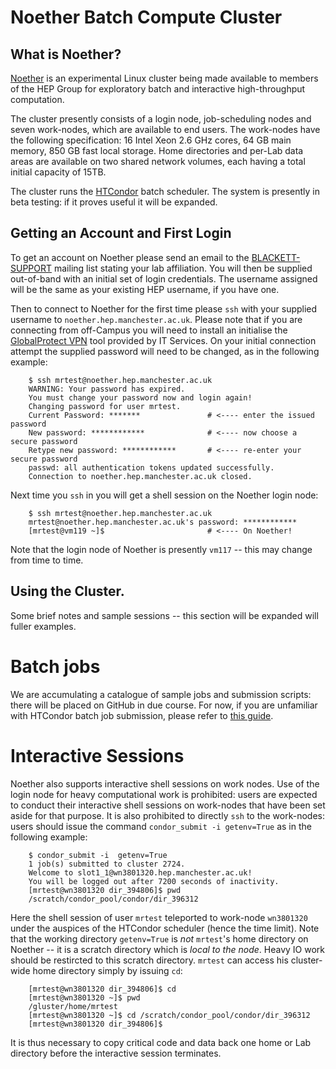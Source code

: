 # Noether Batch Compute Cluster

## What is Noether?

[Noether](https://jwa.org/encyclopedia/article/noether-emmy) is an experimental Linux cluster being made available to members of the HEP Group for exploratory batch and interactive high-throughput computation.

The cluster presently consists of a login node, job-scheduling nodes and seven work-nodes, which are available to end users. The work-nodes have the following specification: 16 Intel Xeon 2.6 GHz cores, 64 GB main memory, 850 GB fast local storage. Home directories and per-Lab data areas are available on two shared network volumes, each having a total initial capacity of 15TB.

The cluster runs the [HTCondor](https://htcondor.com) batch scheduler. The system is presently in beta testing: if it proves useful it will be expanded.


## Getting an Account and First Login

To get an account on Noether please send an email to the [BLACKETT-SUPPORT](mailto:BLACKETT-SUPPORT@listserv.manchester.ac.uk) mailing list stating your lab affiliation. You will then be supplied out-of-band with an initial set of login credentials. The username assigned will be the same as your existing HEP username, if you have one.

Then to connect to Noether for the first time please ```ssh``` with your supplied username to ```noether.hep.manchester.ac.uk```. Please note that if you are connecting from off-Campus you will need to install an initialise the [GlobalProtect VPN](https://www.itservices.manchester.ac.uk/ourservices/popular/vpn/) tool provided by IT Services. On your initial connection attempt the supplied password will need to be changed, as in the following example:


```
    $ ssh mrtest@noether.hep.manchester.ac.uk
    WARNING: Your password has expired.
    You must change your password now and login again!
    Changing password for user mrtest.
    Current Password: *******               # <---- enter the issued password
    New password: ************              # <---- now choose a secure password
    Retype new password: ************       # <---- re-enter your secure password
    passwd: all authentication tokens updated successfully.
    Connection to noether.hep.manchester.ac.uk closed.
```

Next time you ```ssh``` in you will get a shell session on the Noether login node:


```
    $ ssh mrtest@noether.hep.manchester.ac.uk
    mrtest@noether.hep.manchester.ac.uk's password: ************
    [mrtest@vm119 ~]$                       # <---- On Noether!
```

Note that the login node of Noether is presently ```vm117``` -- this may change from time to time.

## Using the Cluster.

Some brief notes and sample sessions -- this section will be expanded will fuller examples.

# Batch jobs

We are accumulating a catalogue of sample jobs and submission scripts: there will be placed on GitHub in due course. For now, if you are unfamiliar with HTCondor batch job submission, please refer to [this guide](https://htcondor.readthedocs.io/en/latest/users-manual/quick-start-guide.html).

# Interactive Sessions

Noether also supports interactive shell sessions on work nodes. Use of the login node for heavy computational work is prohibited: users are expected to conduct their interactive shell sessions on work-nodes that have been set aside for that purpose. It is also prohibited to directly ```ssh``` to the work-nodes: users should issue the command ```condor_submit -i getenv=True``` as in the following example:

```
    $ condor_submit -i  getenv=True
    1 job(s) submitted to cluster 2724.
    Welcome to slot1_1@wn3801320.hep.manchester.ac.uk!
    You will be logged out after 7200 seconds of inactivity.
    [mrtest@wn3801320 dir_394806]$ pwd
    /scratch/condor_pool/condor/dir_396312
```
Here the shell session of user ```mrtest``` teleported to work-node ```wn3801320``` under the auspices of the HTCondor scheduler (hence the time limit). Note that the working directory ```getenv=True``` is *not* ```mrtest```'s home directory on Noether -- it is a scratch directory which is *local to the node*. Heavy IO work should be restircted to this scratch directory. ```mrtest``` can access his cluster-wide home directory simply by issuing ```cd```:

```
    [mrtest@wn3801320 dir_394806]$ cd
    [mrtest@wn3801320 ~]$ pwd
    /gluster/home/mrtest
    [mrtest@wn3801320 ~]$ cd /scratch/condor_pool/condor/dir_396312
    [mrtest@wn3801320 dir_394806]$
```

It is thus necessary to copy critical code and data back one home or Lab directory before the interactive session terminates.


